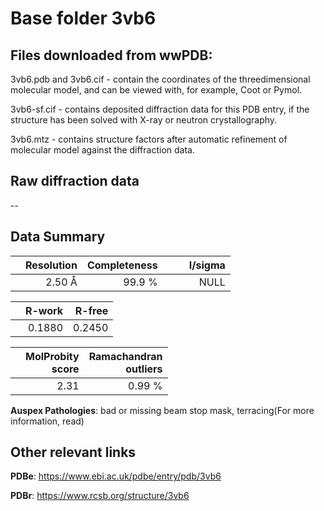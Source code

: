 # Base folder 3vb6

## Files downloaded from wwPDB:

3vb6.pdb and 3vb6.cif - contain the coordinates of the threedimensional molecular model, and can be viewed with, for example, Coot or Pymol.

3vb6-sf.cif - contains deposited diffraction data for this PDB entry, if the structure has been solved with X-ray or neutron crystallography.

3vb6.mtz - contains structure factors after automatic refinement of molecular model against the diffraction data.

## Raw diffraction data

--<br> 

## Data Summary
|   | Resolution | Completeness| I/sigma |
|---|-------------:|----------------:|--------------:|
|   |2.50 Å|99.9  %|<img width=50/>NULL |

|   | **R-work**| **R-free**   
|---|-------------:|----------------:|           
||  0.1880|  0.2450|

|   |**MolProbity<br>score**| **Ramachandran<br>outliers** 
|---|-------------:|----------------:|
||  2.31|  0.99 %|

**Auspex Pathologies**: bad or missing beam stop mask, terracing(For more information, read)

 



## Other relevant links 
**PDBe**:  https://www.ebi.ac.uk/pdbe/entry/pdb/3vb6
 
**PDBr**: https://www.rcsb.org/structure/3vb6 

